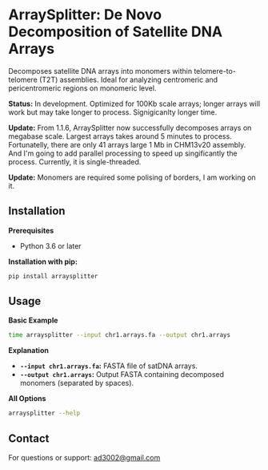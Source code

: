 # ArraySplitter: De Novo Decomposition of Satellite DNA Arrays

Decomposes satellite DNA arrays into monomers within telomere-to-telomere (T2T) assemblies. Ideal for analyzing centromeric and pericentromeric regions on monomeric level.

**Status:** In development. Optimized for 100Kb scale arrays; longer arrays will work but may take longer to process. Signigicanlty longer time.

**Update:** From 1.1.6, ArraySplitter now successfully decomposes arrays on megabase scale. Largest arrays takes around 5 minutes to process. Fortunatelly, there are only 41 arrays large 1 Mb in CHM13v20 assembly. And I'm going to add parallel processing to speed up singificantly the process. Currently, it is single-threaded.

**Update:** Monomers are required some polising of borders, I am working on it.

## Installation

**Prerequisites**

* Python 3.6 or later

**Installation with pip:**

```bash
pip install arraysplitter
```

## Usage

**Basic Example**

```bash
time arraysplitter --input chr1.arrays.fa --output chr1.arrays
```

**Explanation**

* **`--input chr1.arrays.fa`:**  FASTA file of satDNA arrays.
* **`--output chr1.arrays`:** Output FASTA containing decomposed monomers (separated by spaces).

**All Options** 

```bash
arraysplitter --help 
```

## Contact

For questions or support: ad3002@gmail.com

